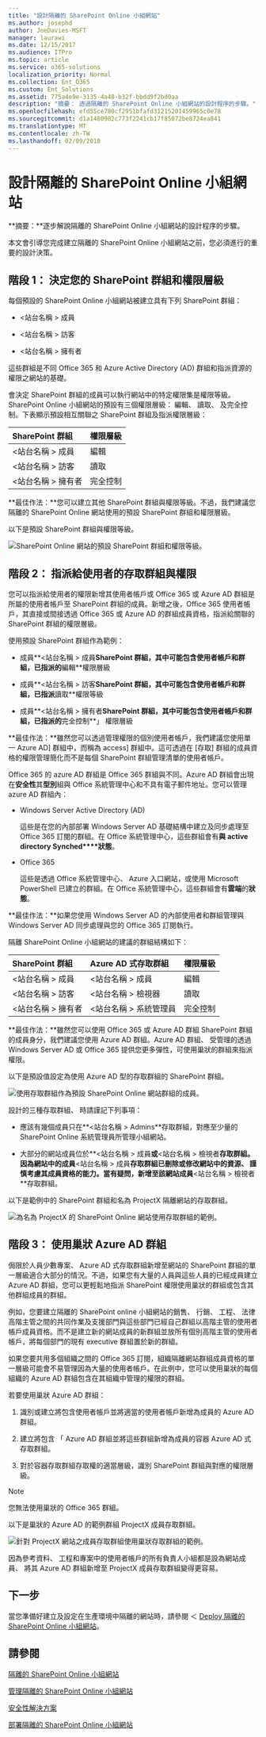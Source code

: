 ```yaml
---
title: "設計隔離的 SharePoint Online 小組網站"
ms.author: josephd
author: JoeDavies-MSFT
manager: laurawi
ms.date: 12/15/2017
ms.audience: ITPro
ms.topic: article
ms.service: o365-solutions
localization_priority: Normal
ms.collection: Ent_O365
ms.custom: Ent_Solutions
ms.assetid: 775a4e9e-3135-4a48-b32f-bbdd9f2bd0aa
description: "摘要： 透過隔離的 SharePoint Online 小組網站的設計程序的步驟。"
ms.openlocfilehash: efd55ce780cf2951bfafd31215201459965c0e78
ms.sourcegitcommit: d1a1480982c773f2241cb17f85072be8724ea841
ms.translationtype: MT
ms.contentlocale: zh-TW
ms.lasthandoff: 02/09/2018
---
```

# <a name="design-an-isolated-sharepoint-online-team-site"></a>設計隔離的 SharePoint Online 小組網站

 **摘要：**逐步解說隔離的 SharePoint Online 小組網站的設計程序的步驟。
  
本文會引導您完成建立隔離的 SharePoint Online 小組網站之前，您必須進行的重要的設計決策。
  
## <a name="phase-1-determine-your-sharepoint-groups-and-permission-levels"></a>階段 1： 決定您的 SharePoint 群組和權限層級

每個預設的 SharePoint Online 小組網站被建立具有下列 SharePoint 群組：
  
- \<站台名稱 > 成員
    
- \<站台名稱 > 訪客
    
- \<站台名稱 > 擁有者
    
這些群組是不同 Office 365 和 Azure Active Directory (AD) 群組和指派資源的權限之網站的基礎。
  
會決定 SharePoint 群組的成員可以執行網站中的特定權限集是權限等級。SharePoint Online 小組網站的預設有三個權限層級： 編輯、 讀取、 及完全控制。下表顯示預設相互關聯之 SharePoint 群組及指派權限層級：
  
|**SharePoint 群組**|**權限層級**|
|:-----|:-----|
|\<站台名稱 > 成員  <br/> |編輯  <br/> |
|\<站台名稱 > 訪客  <br/> |讀取  <br/> |
|\<站台名稱 > 擁有者  <br/> |完全控制  <br/> |
   
 **最佳作法：**您可以建立其他 SharePoint 群組與權限等級。不過，我們建議您隔離的 SharePoint Online 網站使用的預設 SharePoint 群組和權限層級。
  
以下是預設 SharePoint 群組與權限等級。
  
![SharePoint Online 網站的預設 SharePoint 群組和權限等級。](images/3f892ab4-6479-42f0-a505-1ba0ef94b9c6.png)
  
## <a name="phase-2-assign-permissions-to-users-with-access-groups"></a>階段 2： 指派給使用者的存取群組與權限

您可以指派給使用者的權限新增其使用者帳戶或 Office 365 或 Azure AD 群組是所屬的使用者帳戶至 SharePoint 群組的成員。新增之後，Office 365 使用者帳戶，其直接或間接透過 Office 365 或 Azure AD 的群組成員資格，指派給關聯的 SharePoint 群組的權限層級。
  
使用預設 SharePoint 群組作為範例：
  
- 成員**\<站台名稱 > 成員**SharePoint 群組，其中可能包含使用者帳戶和群組，已指派的**編輯**權限層級
    
- 成員**\<站台名稱 > 訪客**SharePoint 群組，其中可能包含使用者帳戶和群組，已指派**讀取**權限等級
    
- 成員**\<站台名稱 > 擁有者**SharePoint 群組，其中可能包含使用者帳戶和群組，已指派的**完全控制**」 權限層級
    
 **最佳作法：**雖然您可以透過管理權限的個別使用者帳戶，我們建議您使用單一 Azure AD] 群組中，而稱為 access] 群組中。這可透過在 [存取] 群組的成員資格的權限管理簡化而不是每個 SharePoint 群組管理清單的使用者帳戶。
  
Office 365 的 azure AD 群組是 Office 365 群組與不同。Azure AD 群組會出現在**安全性**其**型別**組與 Office 系統管理中心和不具有電子郵件地址。您可以管理 azure AD 群組內：
  
- Windows Server Active Directory (AD)
    
    這些是在您的內部部署 Windows Server AD 基礎結構中建立及同步處理至 Office 365 訂閱的群組。在 Office 系統管理中心，這些群組會有**與 active directory Synched****狀態**。
    
- Office 365
    
    這些是透過 Office 系統管理中心、 Azure 入口網站，或使用 Microsoft PowerShell 已建立的群組。在 Office 系統管理中心，這些群組會有**雲端**的**狀態**。
    
 **最佳作法：**如果您使用 Windows Server AD 的內部使用者和群組管理與 Windows Server AD 同步處理與您的 Office 365 訂閱執行。
  
隔離 SharePoint Online 小組網站的建議的群組結構如下：
  
|**SharePoint 群組**|**Azure AD 式存取群組**|**權限層級**|
|:-----|:-----|:-----|
|\<站台名稱 > 成員  <br/> |\<站台名稱 > 成員  <br/> |編輯  <br/> |
|\<站台名稱 > 訪客  <br/> |\<站台名稱 > 檢視器  <br/> |讀取  <br/> |
|\<站台名稱 > 擁有者  <br/> |\<站台名稱 > 系統管理員  <br/> |完全控制  <br/> |
   
 **最佳作法：**雖然您可以使用 Office 365 或 Azure AD 群組 SharePoint 群組的成員身分，我們建議您使用 Azure AD 群組。Azure AD 群組、 受管理的透過 Windows Server AD 或 Office 365 提供您更多彈性，可使用巢狀的群組來指派權限。
  
以下是預設值設定為使用 Azure AD 型的存取群組的 SharePoint 群組。
  
![使用存取群組作為預設 SharePoint Online 網站群組的成員。](images/50a76328-ae69-483e-9029-ac4e7357b5ef.png)
  
設計的三種存取群組、 時請謹記下列事項：
  
- 應該有幾個成員只在**\<站台名稱 > Admins**存取群組，對應至少量的 SharePoint Online 系統管理員所管理小組網站。
    
- 大部分的網站成員位於**\<站台名稱 > 成員**或**\<站台名稱 > 檢視者**存取群組。因為網站中的成員**\<站台名稱 > 成員**存取群組已刪除或修改網站中的資源、 謹慎考慮其成員資格的能力。當有疑問，新增至該網站成員**\<站台名稱 > 檢視者**存取群組。
    
以下是範例中的 SharePoint 群組和名為 ProjectX 隔離網站的存取群組。
  
![為名為 ProjectX 的 SharePoint Online 網站使用存取群組的範例。](images/13afe542-9ffd-4671-9f48-210a0e2a502a.png)
  
## <a name="phase-3-use-nested-azure-ad-groups"></a>階段 3： 使用巢狀 Azure AD 群組

侷限於人員少數專案、 Azure AD 式存取群組新增至網站的 SharePoint 群組的單一層級適合大部分的情況。不過，如果您有大量的人員與這些人員的已經成員建立 Azure AD 群組，您可以更輕鬆地指派 SharePoint 權限使用巢狀的群組或包含其他群組成員的群組。
  
例如，您要建立隔離的 SharePoint online 小組網站的銷售、 行銷、 工程、 法律高階主管之間的共同作業及支援部門與這些部門已經自己群組以高階主管的使用者帳戶成員資格。而不是建立新的網站成員的新群組並放所有個別高階主管的使用者帳戶，將每個部門的現有 executive 群組置於新的群組。
  
 如果您要共用多個組織之間的 Office 365 訂閱，組織隔離網站群組成員資格的單一層級可能會不易管理因為大量的使用者帳戶。在此例中，您可以使用巢狀的每個組織的 Azure AD 群組包含在其組織中管理的權限的群組。
  
若要使用巢狀 Azure AD 群組：
  
1. 識別或建立將包含使用者帳戶並將適當的使用者帳戶新增為成員的 Azure AD 群組。
    
2. 建立將包含 「 Azure AD 群組並將這些群組新增為成員的容器 Azure AD 式存取群組。
    
3.  對於容器存取群組存取權的適當層級，識別 SharePoint 群組與對應的權限層級。
    
> [!NOTE]
> 您無法使用巢狀的 Office 365 群組。 
  
以下是巢狀的 Azure AD 的範例群組 ProjectX 成員存取群組。
  
![針對 ProjectX 網站之成員存取群組使用巢狀存取群組的範例。](images/2abca710-bf9e-4ce8-9bcd-a8e128264fb1.png)
  
因為參考資料、 工程和專案中的使用者帳戶的所有負責人小組都是設為網站成員、 將其 Azure AD 群組新增至 ProjectX 成員存取群組變得更容易。
  
## <a name="next-step"></a>下一步

當您準備好建立及設定在生產環境中隔離的網站時，請參閱 ＜ [Deploy 隔離的 SharePoint Online 小組網站](deploy-an-isolated-sharepoint-online-team-site.md)。
  
## <a name="see-also"></a>請參閱

[隔離的 SharePoint Online 小組網站](isolated-sharepoint-online-team-sites.md)
  
[管理隔離的 SharePoint Online 小組網站](manage-an-isolated-sharepoint-online-team-site.md)
  
[安全性解決方案](security-solutions.md)

[部署隔離的 SharePoint Online 小組網站](deploy-an-isolated-sharepoint-online-team-site.md)



